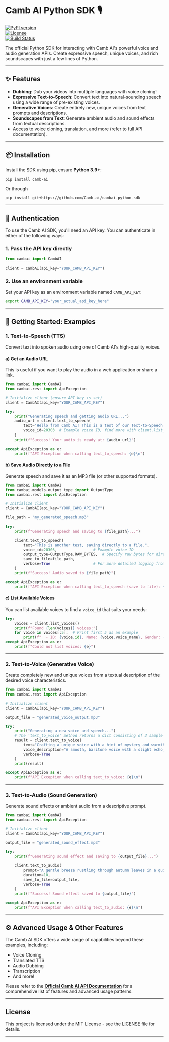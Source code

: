 # Camb AI Python SDK 🎙️

[![PyPI version](https://img.shields.io/pypi/v/camb-ai-sdk.svg?style=flat-square)](https://pypi.org/project/camb-ai-sdk/)  
[![License](https://img.shields.io/pypi/l/camb-ai-sdk.svg?style=flat-square)](https://github.com/your-org/camb-ai-python-sdk/blob/main/LICENSE)  
[![Build Status](https://img.shields.io/github/actions/workflow/status/your-org/camb-ai-python-sdk/ci.yml?branch=main&style=flat-square)](https://github.com/your-org/camb-ai-python-sdk/actions)

The official Python SDK for interacting with Camb AI's powerful voice and audio generation APIs. Create expressive speech, unique voices, and rich soundscapes with just a few lines of Python.

---

## ✨ Features
- **Dubbing**: Dub your videos into multiple languages with voice cloning!
- **Expressive Text-to-Speech**: Convert text into natural-sounding speech using a wide range of pre-existing voices.  
- **Generative Voices**: Create entirely new, unique voices from text prompts and descriptions.  
- **Soundscapes from Text**: Generate ambient audio and sound effects from textual descriptions.  
- Access to voice cloning, translation, and more (refer to full API documentation).

---

## 📦 Installation

Install the SDK using pip, ensure **Python 3.9+**:

```bash
pip install camb-ai
````

Or through

```bash
pip install git+https://github.com/Camb-ai/cambai-python-sdk
```

---

## 🔑 Authentication

To use the Camb AI SDK, you'll need an API key. You can authenticate in either of the following ways:

### 1. Pass the API key directly

```python
from cambai import CambAI

client = CambAI(api_key="YOUR_CAMB_API_KEY")
```

### 2. Use an environment variable
Set your API key as an environment variable named `CAMB_API_KEY`:

   ```bash
   export CAMB_API_KEY="your_actual_api_key_here"
   ```
---

## 🚀 Getting Started: Examples

### 1. Text-to-Speech (TTS)

Convert text into spoken audio using one of Camb AI's high-quality voices.

#### a) Get an Audio URL

This is useful if you want to play the audio in a web application or share a link.

```python
from cambai import CambAI
from cambai.rest import ApiException

# Initialize client (ensure API key is set)
client = CambAI(api_key="YOUR_CAMB_API_KEY")

try:
    print("Generating speech and getting audio URL...")
    audio_url = client.text_to_speech(
        text="Hello from Camb AI! This is a test of our Text-to-Speech API.",
        voice_id=20303  # Example voice ID, find more with client.list_voices()
    )
    print(f"Success! Your audio is ready at: {audio_url}")

except ApiException as e:
    print(f"API Exception when calling text_to_speech: {e}\n")
```

#### b) Save Audio Directly to a File

Generate speech and save it as an MP3 file (or other supported formats).

```python
from cambai import CambAI
from cambai.models.output_type import OutputType 
from cambai.rest import ApiException

# Initialize client
client = CambAI(api_key="YOUR_CAMB_API_KEY")

file_path = "my_generated_speech.mp3"

try:
    print(f"Generating speech and saving to {file_path}...")

    client.text_to_speech(
        text="This is another test, saving directly to a file.",
        voice_id=20303,                # Example voice ID
        output_type=OutputType.RAW_BYTES,  # Specify raw bytes for direct saving
        save_to_file=file_path,
        verbose=True                   # For more detailed logging from the SDK
    )
    print(f"Success! Audio saved to {file_path}")

except ApiException as e:
    print(f"API Exception when calling text_to_speech (save to file): {e}\n")
```

#### c) List Available Voices

You can list available voices to find a `voice_id` that suits your needs:

```python
try:
    voices = client.list_voices()
    print(f"Found {len(voices)} voices:")
    for voice in voices[:5]:  # Print first 5 as an example
        print(f"  - ID: {voice.id}, Name: {voice.voice_name}, Gender: {voice.gender}, Language: {voice.language}")
except ApiException as e:
    print(f"Could not list voices: {e}")
```

---

### 2. Text-to-Voice (Generative Voice)

Create completely new and unique voices from a textual description of the desired voice characteristics.

```python
from cambai import CambAI
from cambai.rest import ApiException

# Initialize client
client = CambAI(api_key="YOUR_CAMB_API_KEY")

output_file = "generated_voice_output.mp3"

try:
    print("Generating a new voice and speech...")
    # The 'text_to_voice' method returns a dict consisting of 3 sample URLs
    result = client.text_to_voice(
        text="Crafting a unique voice with a hint of mystery and warmth.",
        voice_description="A smooth, baritone voice with a slight echo, perfect for storytelling.",
        verbose=True
    )
    print(result)

except ApiException as e:
    print(f"API Exception when calling text_to_voice: {e}\n")
```

---

### 3. Text-to-Audio (Sound Generation)

Generate sound effects or ambient audio from a descriptive prompt.

```python
from cambai import CambAI
from cambai.rest import ApiException

# Initialize client
client = CambAI(api_key="YOUR_CAMB_API_KEY")

output_file = "generated_sound_effect.mp3"

try:
    print(f"Generating sound effect and saving to {output_file}...")

    client.text_to_audio(
        prompt="A gentle breeze rustling through autumn leaves in a quiet forest.",
        duration=10,       
        save_to_file=output_file,
        verbose=True
    )
    print(f"Success! Sound effect saved to {output_file}")

except ApiException as e:
    print(f"API Exception when calling text_to_audio: {e}\n")
```

---

## ⚙️ Advanced Usage & Other Features

The Camb AI SDK offers a wide range of capabilities beyond these examples, including:

* Voice Cloning
* Translated TTS
* Audio Dubbing
* Transcription
* And more!

Please refer to the [**Official Camb AI API Documentation**](https://docs.camb.ai/introduction) for a comprehensive list of features and advanced usage patterns.

---

## License

This project is licensed under the MIT License - see the [LICENSE](LICENSE) file for details.

---




